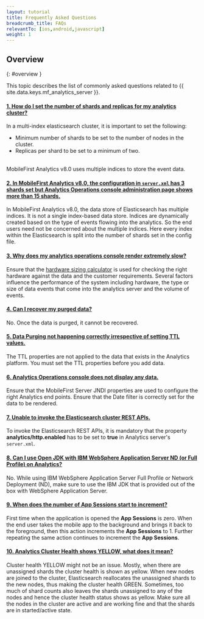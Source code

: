 ```yaml
---
layout: tutorial
title: Frequently Asked Questions
breadcrumb_title: FAQs
relevantTo: [ios,android,javascript]
weight: 1
---
```

<!-- NLS_CHARSET=UTF-8 -->
## Overview
{: #overview }

This topic describes the list of commonly asked questions related to {{ site.data.keys.mf_analytics_server }}.

<div class="panel-group accordion" id="mfp-analytics-faqs" role="tablist">
    <div class="panel panel-default">
        <div class="panel-heading" role="tab" id="mfp-faq1">
            <h4 class="panel-title">
                <a role="button" data-toggle="collapse" data-parent="#mfp-analytics-faqs" href="#collapse-mfp-faq1" aria-expanded="true" aria-controls="collapse-mfp-faq1"><b>1.	How do I set the number of shards and replicas for my analytics cluster?</b></a>
            </h4>
        </div>
        <div id="collapse-mfp-faq1" class="panel-collapse collapse" role="tabpanel" aria-labelledby="mfp-faq1">
            <div class="panel-body">
              <p>In a multi-index elasticsearch cluster, it is important to set the following:
                <ul><li>Minimum number of shards to be set to the number of nodes in the cluster.</li><li>Replicas per shard to be set to a minimum of two.</li></ul><br/>MobileFirst Analytics v8.0 uses multiple indices to store the event data.</p>
         </div>
        </div>      
    </div>
    <div class="panel panel-default">
        <div class="panel-heading" role="tab" id="mfp-faq2">
            <h4 class="panel-title">
                <a role="button" data-toggle="collapse" data-parent="#mfp-analytics-faqs" href="#collapse-mfp-faq2" aria-expanded="true" aria-controls="collapse-mfp-faq2"><b>2. In MobileFirst Analytics v8.0, the configuration in <code>server.xml</code> has 3 shards set but Analytics Operations console administration page shows more than 15 shards.</b></a>
            </h4>
        </div>
        <div id="collapse-mfp-faq2" class="panel-collapse collapse" role="tabpanel" aria-labelledby="mfp-faq2">
            <div class="panel-body">
                  <p>In MobileFirst Analytics v8.0, the data store of Elasticsearch has multiple indices. It is not a single index-based data store. Indices are dynamically created based on the type of events flowing into the analytics. So the end users need not be concerned about the multiple indices. Here every index within the Elasticsearch is split into the number of shards set in the config file.</p>
            </div>
        </div>      
    </div>
    <div class="panel panel-default">
        <div class="panel-heading" role="tab" id="mfp-faq3">
            <h4 class="panel-title">
                <a role="button" data-toggle="collapse" data-parent="#mfp-analytics-faqs" href="#collapse-mfp-faq3" aria-expanded="true" aria-controls="collapse-mfp-faq3"><b>3. Why does my analytics operations console render extremely slow?</b></a>
            </h4>
        </div>
        <div id="collapse-mfp-faq3" class="panel-collapse collapse" role="tabpanel" aria-labelledby="mfp-faq3">
            <div class="panel-body">
                  <p>Ensure that the <a href="https://mobilefirstplatform.ibmcloud.com/learn-more/scalability-and-hardware-sizing-8-0/">hardware sizing calculator</a> is used for checking the right hardware against the data and the customer requirements. Several factors influence the performance of the system including hardware, the type or size of data events that come into the analytics server and  the volume of events.</p>
            </div>
        </div>      
    </div>
    <div class="panel panel-default">
        <div class="panel-heading" role="tab" id="mfp-faq4">
            <h4 class="panel-title">
                <a role="button" data-toggle="collapse" data-parent="#mfp-analytics-faqs" href="#collapse-mfp-faq4" aria-expanded="true" aria-controls="collapse-mfp-faq4"><b>4. Can I recover my purged data?</b></a>
            </h4>
        </div>
        <div id="collapse-mfp-faq4" class="panel-collapse collapse" role="tabpanel" aria-labelledby="mfp-faq4">
            <div class="panel-body">
                <p>No. Once the data is purged, it cannot be recovered.</p>
            </div>
        </div>      
    </div>
    <div class="panel panel-default">
        <div class="panel-heading" role="tab" id="mfp-faq5">
            <h4 class="panel-title">
                <a role="button" data-toggle="collapse" data-parent="#mfp-analytics-faqs" href="#collapse-mfp-faq5" aria-expanded="true" aria-controls="collapse-mfp-faq5"><b>5. Data Purging not happening correctly irrespective of setting TTL values.</b></a>
            </h4>
        </div>
        <div id="collapse-mfp-faq5" class="panel-collapse collapse" role="tabpanel" aria-labelledby="mfp-faq5">
            <div class="panel-body">
                <p>The TTL properties are not applied to the data that exists in the Analytics platform. You must set the TTL properties before you add data.</p>
            </div>
        </div>      
    </div>
    <div class="panel panel-default">
        <div class="panel-heading" role="tab" id="mfp-faq6">
            <h4 class="panel-title">
                <a role="button" data-toggle="collapse" data-parent="#mfp-analytics-faqs" href="#collapse-mfp-faq6" aria-expanded="true" aria-controls="collapse-mfp-faq6"><b>6. Analytics Operations console does not display any data.</b></a>
            </h4>
        </div>
        <div id="collapse-mfp-faq6" class="panel-collapse collapse" role="tabpanel" aria-labelledby="mfp-faq6">
            <div class="panel-body">
              <p>Ensure that the MobileFirst Server JNDI properties are used to configure the right Analytics end points. Ensure that the Date filter is correctly set for the data to be rendered.</p>
            </div>
        </div>      
    </div>
    <div class="panel panel-default">
        <div class="panel-heading" role="tab" id="mfp-faq7">
            <h4 class="panel-title">
                <a role="button" data-toggle="collapse" data-parent="#mfp-analytics-faqs" href="#collapse-mfp-faq7" aria-expanded="true" aria-controls="collapse-mfp-faq7"><b>7. Unable to invoke the Elasticsearch cluster REST APIs.</b></a>
            </h4>
        </div>
        <div id="collapse-mfp-faq7" class="panel-collapse collapse" role="tabpanel" aria-labelledby="mfp-faq7">
            <div class="panel-body">
                  <p>To invoke the Elasticsearch REST APIs, it is mandatory that the property <b>analytics/http.enabled</b> has to be set to <b>true</b> in Analytics server's <code>server.xml</code>.</p>
            </div>
        </div>      
    </div>
    <div class="panel panel-default">
        <div class="panel-heading" role="tab" id="mfp-faq8">
            <h4 class="panel-title">
                <a role="button" data-toggle="collapse" data-parent="#mfp-analytics-faqs" href="#collapse-mfp-faq8" aria-expanded="true" aria-controls="collapse-mfp-faq8"><b>8.	Can I use Open JDK with IBM WebSphere Application Server ND (or Full Profile) on Analytics?</b></a>
            </h4>
        </div>
        <div id="collapse-mfp-faq8" class="panel-collapse collapse" role="tabpanel" aria-labelledby="mfp-faq8">
            <div class="panel-body">
                  <p>No. While using IBM WebSphere Application Server Full Profile or Network Deployment (ND), make sure to use the IBM JDK that is provided out of the box with WebSphere Application Server.</p>
            </div>
        </div>      
    </div>
    <div class="panel panel-default">
        <div class="panel-heading" role="tab" id="mfp-faq9">
            <h4 class="panel-title">
                <a role="button" data-toggle="collapse" data-parent="#mfp-analytics-faqs" href="#collapse-mfp-faq9" aria-expanded="true" aria-controls="collapse-mfp-faq9"><b>9.	When does the number of <b>App Sessions</b> start to increment?</b></a>
            </h4>
        </div>
        <div id="collapse-mfp-faq9" class="panel-collapse collapse" role="tabpanel" aria-labelledby="mfp-faq9">
            <div class="panel-body">
                  <p>First time when the application is opened the <b>App Sessions</b> is zero. When the end user takes the mobile app to the background and brings it back to the foreground, then this action increments the <b>App Sessions</b> to 1. Further repeating the same action continues to increment the <b>App Sessions</b>.</p>
            </div>
        </div>      
    </div>
    <div class="panel panel-default">
        <div class="panel-heading" role="tab" id="mfp-faq10">
            <h4 class="panel-title">
                <a role="button" data-toggle="collapse" data-parent="#mfp-analytics-faqs" href="#collapse-mfp-faq10" aria-expanded="true" aria-controls="collapse-mfp-faq10"><b>10.	Analytics Cluster Health shows YELLOW, what does it mean?</b></a>
            </h4>
        </div>
        <div id="collapse-mfp-faq10" class="panel-collapse collapse" role="tabpanel" aria-labelledby="mfp-faq10">
            <div class="panel-body">
                  <p>Cluster health YELLOW might not be an issue. Mostly, when there are unassigned shards the cluster health is shown as yellow. When new nodes are joined to the cluster, Elasticsearch reallocates the unassigned shards to the new nodes, thus making the cluster health GREEN. Sometimes, too much of shard counts also leaves the shards unassigned to any of the nodes and hence the cluster health status shows as yellow. Make sure all the nodes in the cluster are active and are working fine and that the shards are in started/active state.</p>
            </div>
        </div>      
    </div>
</div>       
